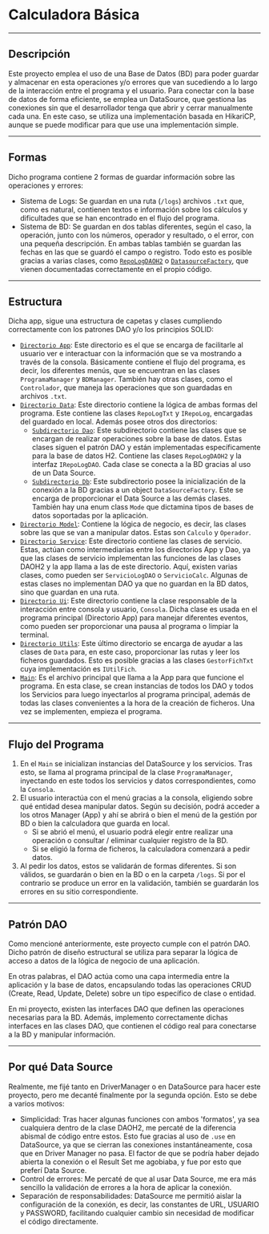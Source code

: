 # Calculadora Básica

---

## Descripción

Este proyecto emplea el uso de una Base de Datos (BD) para poder guardar y almacenar en esta operaciones y/o errores que van sucediendo a lo largo de la interacción entre el programa y el usuario. Para conectar con la base de datos de forma eficiente, se emplea un DataSource, que gestiona las conexiones sin que el desarrollador tenga que abrir y cerrar manualmente cada una. En este caso, se utiliza una implementación basada en HikariCP, aunque se puede modificar para que use una implementación simple.

---

## Formas

Dicho programa contiene 2 formas de guardar información sobre las operaciones y errores:
- Sistema de Logs: Se guardan en una ruta (`/logs`) archivos `.txt` que, como es natural, contienen textos e información sobre los cálculos y dificultades que se han encontrado en el flujo del programa.
- Sistema de BD: Se guardan en dos tablas diferentes, según el caso, la operación, junto con los números, operador y resultado, o el error, con una pequeña descripción. En ambas tablas también se guardan las fechas en las que se guardó el campo o registro. Todo esto es posible gracias a varias clases, como [`RepoLogDAOH2`](https://github.com/moraalees/calcBD/blob/main/src/main/kotlin/data/dao/RepoLogDAOH2.kt) o [`DatasourceFactory`](https://github.com/moraalees/calcBD/blob/main/src/main/kotlin/data/db/DatasourceFactory.kt), que vienen documentadas correctamente en el propio código.

---

## Estructura

Dicha app, sigue una estructura de capetas y clases cumpliendo correctamente con los patrones DAO y/o los principios SOLID:

- [`Directorio App`](https://github.com/moraalees/calcBD/tree/main/src/main/kotlin/app): Este directorio es el que se encarga de facilitarle al usuario ver e interactuar con la información que se va mostrando a través de la consola. Básicamente contiene el flujo del programa, es decir, los diferentes menús, que se encuentran en las clases `ProgramaManager` y `BDManager`. También hay otras clases, como el `Controlador`, que maneja las operaciones que son guardadas en archivos `.txt`.
- [`Directorio Data`](https://github.com/moraalees/calcBD/tree/main/src/main/kotlin/data): Este directorio contiene la lógica de ambas formas del programa. Este contiene las clases `RepoLogTxt` y `IRepoLog`, encargadas del guardado en local. Además posee otros dos directorios:
    - [`Subdirectorio Dao`](https://github.com/moraalees/calcBD/tree/main/src/main/kotlin/data/dao): Este subdirectorio contiene las clases que se encargan de         realizar operaciones sobre la base de datos. Estas clases siguen el patrón DAO y están implementadas específicamente para la base de datos H2. Contiene las        clases  `RepoLogDAOH2` y la interfaz `IRepoLogDAO`. Cada clase se conecta a la BD gracias al uso de un Data Source.
    - [`Subdirectorio Db`](https://github.com/moraalees/calcBD/tree/main/src/main/kotlin/data/db): Este subdirectorio posee la inicialización de la conexión a la       BD gracias a un object `DataSourceFactory`. Este se encarga de proporcionar el Data Source a las demás clases. También hay una enum class `Mode` que               dictamina tipos de bases de datos soportadas por la aplicación.
- [`Directorio Model`](https://github.com/moraalees/calcBD/tree/main/src/main/kotlin/model): Contiene la lógica de negocio, es decir, las clases sobre las que se van a manipular datos. Estas son `Calculo` y `Operador`.
- [`Directorio Service`](https://github.com/moraalees/calcBD/tree/main/src/main/kotlin/service): Este directorio contiene las clases de servicio. Estas, actúan como intermediarias entre los directorios App y Dao, ya que las clases de servicio implementan las funciones de las clases DAOH2 y la app llama a las de este directorio. Aquí, existen varias clases, como pueden ser `ServicioLogDAO` o `ServicioCalc`. Algunas de estas clases no implementan DAO ya que no guardan en la BD datos, sino que guardan en una ruta.
- [`Directorio Ui`](https://github.com/moraalees/calcBD/tree/main/src/main/kotlin/ui): Este directorio contiene la clase responsable de la interacción entre consola y usuario, `Consola`. Dicha clase es usada en el programa principal (Directorio App) para manejar diferentes eventos, como pueden ser proporcionar una pausa al programa o limpiar la terminal.
- [`Directorio Utils`](https://github.com/moraalees/calcBD/tree/main/src/main/kotlin/utils): Este último directorio se encarga de ayudar a las clases de `Data` para, en este caso, proporcionar las rutas y leer los ficheros guardados. Esto es posible gracias a las clases `GestorFichTxt` cuya implementación es `IUtilFich`.
- [`Main`](https://github.com/moraalees/calcBD/blob/main/src/main/kotlin/Main.kt): Es el archivo principal que llama a la App para que funcione el programa. En esta clase, se crean instancias de todos los DAO y todos los Servicios para luego inyectarlos al programa principal, además de todas las clases convenientes a la hora de la creación de ficheros. Una vez se implementen, empieza el programa.

---

## Flujo del Programa

1. En el `Main` se inicializan instancias del DataSource y los servicios. Tras esto, se llama al programa principal de la clase `ProgramaManager`, inyectando en este todos los servicios y datos correspondientes, como la `Consola`.
2. El usuario interactúa con el menú gracias a la consola, eligiendo sobre qué entidad desea manipular datos. Según su decisión, podrá acceder a los otros Manager (App) y ahí se abrirá o bien el menú de la gestión por BD o bien la calculadora que guarda en local.
     - Si se abrió el menú, el usuario podrá elegir entre realizar una operación o consultar / eliminar cualquier registro de la BD.
     - Si se eligió la forma de ficheros, la calculadora comenzará a pedir datos.
3. Al pedir los datos, estos se validarán de formas diferentes. Si son válidos, se guardarán o bien en la BD o en la carpeta `/logs`. Si por el contrario se produce un error en la validación, también se guardarán los errores en su sitio correspondiente.

---

## Patrón DAO

Como mencioné anteriormente, este proyecto cumple con el patrón DAO. Dicho patrón de diseño estructural se utiliza para separar la lógica de acceso a datos de la lógica de negocio de una aplicación.

En otras palabras, el DAO actúa como una capa intermedia entre la aplicación y la base de datos, encapsulando todas las operaciones CRUD (Create, Read, Update, Delete) sobre un tipo específico de clase o entidad. 

En mi proyecto, existen las interfaces DAO que definen las operaciones necesarias para la BD. Además, implemento correctamente dichas interfaces en las clases DAO, que contienen el código real para conectarse a la BD y manipular información.

---

## Por qué Data Source

Realmente, me fijé tanto en DriverManager o en DataSource para hacer este proyecto, pero me decanté finalmente por la segunda opción. Esto se debe a varios motivos:
- Simplicidad: Tras hacer algunas funciones con ambos 'formatos', ya sea cualquiera dentro de la clase DAOH2, me percaté de la diferencia abismal de código entre estos. Esto fue gracias al uso de `.use` en DataSource, ya que se cierran las conexiones instantáneamente, cosa que en Driver Manager no pasa. El factor de que se podría haber dejado abierta la conexión o el Result Set me agobiaba, y fue por esto que preferí Data Source.
- Control de errores: Me percaté de que al usar Data Source, me era más sencillo la validación de errores a la hora de aplicar la conexión.
- Separación de responsabilidades: DataSource me permitió aislar la configuración de la conexión, es decir, las constantes de URL, USUARIO y PASSWORD, facilitando cualquier cambio sin necesidad de modificar el código directamente.
